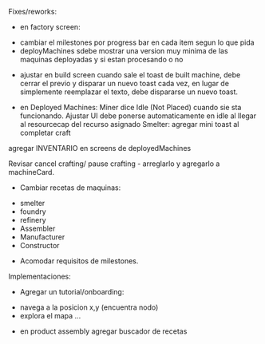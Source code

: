 

Fixes/reworks:

* en factory screen:
- cambiar el milestones por progress bar en cada item segun lo que pida
- deployMachines sdebe mostrar una version muy minima de las maquinas deployadas y si estan procesando o no

* ajustar en build screen cuando sale el toast de built machine, debe cerrar el previo y disparar un nuevo toast cada vez, en lugar de simplemente reemplazar el texto, debe dispararse un nuevo toast.


* en Deployed Machines:
Miner dice Idle (Not Placed) cuando sie sta funcionando. Ajustar UI
debe ponerse automaticamente en idle al llegar al resourcecap del recurso asignado
Smelter: agregar mini toast al completar craft

agregar INVENTARIO en screens de deployedMachines

Revisar cancel crafting/ pause crafting - arreglarlo y agregarlo a machineCard.

* Cambiar recetas de maquinas:
 - smelter
 - foundry
 - refinery
 - Assembler
 - Manufacturer
 - Constructor

* Acomodar requisitos de milestones.

Implementaciones:

* Agregar un tutorial/onboarding:
- navega a la posicion x,y (encuentra nodo)
- explora el mapa ...


* en product assembly agregar buscador de recetas